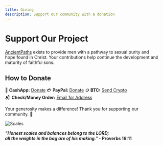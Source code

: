 ```yaml
---
title: Giving
description: Support our community with a donation
---
```


# Support Our Project

[AncientPaths](https://www.ancientpaths.io/) exists to provide men with a pathway to sexual purity and hope found in Christ. Your contributions help continue the development and maturity of faithful sons.

## How to Donate

💸 **CashApp:** [Donate](https://cash.me/$ancientpathsio)
💳 **PayPal:** [Donate](https://paypal.me/ancientpathsio)
🪙 **BTC:** [Send Crypto](https://btc.com/ancientpathsio)<br />
📬 **Check/Money Order:** [Email for Address](mailto:ancientpathsio@gmail.com)

Your generosity makes a difference! Thank you for supporting our community. 🙌

![Scales](/img/scales2.png)

**_"Honest scales and balances belong to the LORD;<br />
all the weights in the bag are of his making."_ - Proverbs 16:11**
